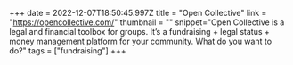 +++
date = 2022-12-07T18:50:45.997Z
title = "Open Collective"
link = "https://opencollective.com/"
thumbnail = ""
snippet="Open Collective is a legal and financial toolbox for groups. It’s a fundraising + legal status + money management platform for your community. What do you want to do?"
tags = ["fundraising"]
+++
